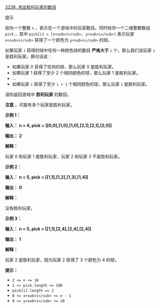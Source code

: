 

[3238. 求出胜利玩家的数目](https://leetcode.cn/problems/find-the-number-of-winning-players/)

提示

给你一个整数 `n` ，表示在一个游戏中的玩家数目。同时给你一个二维整数数组 `pick` ，其中 `pick[i] = [x<sub>i</sub>, y<sub>i</sub>]` 表示玩家 `x<sub>i</sub>` 获得了一个颜色为 `y<sub>i</sub>` 的球。

如果玩家 `i` 获得的球中任何一种颜色球的数目 **严格大于** `i` 个，那么我们说玩家 `i` 是胜利玩家。换句话说：

* 如果玩家 0 获得了任何的球，那么玩家 0 是胜利玩家。
* 如果玩家 1 获得了至少 2 个相同颜色的球，那么玩家 1 是胜利玩家。
* ...
* 如果玩家 `i` 获得了至少 `i + 1` 个相同颜色的球，那么玩家 `i` 是胜利玩家。

请你返回游戏中 **胜利玩家** 的数目。

 **注意** ，可能有多个玩家是胜利玩家。

**示例 1：**

 **输入：** **n = 4, pick = [[0,0],[1,0],[1,0],[2,1],[2,1],[2,0]]**

 **输出：** **2**

**解释：**

玩家 0 和玩家 1 是胜利玩家，玩家 2 和玩家 3 不是胜利玩家。

**示例 2：**

 **输入：** **n = 5, pick = [[1,1],[1,2],[1,3],[1,4]]**

 **输出：** **0**

**解释：**

没有胜利玩家。

**示例 3：**

 **输入：** **n = 5, pick = [[1,1],[2,4],[2,4],[2,4]]**

 **输出：** **1**

**解释：**

玩家 2 是胜利玩家，因为玩家 2 获得了 3 个颜色为 4 的球。

**提示：**

* `2 <= n <= 10`
* `1 <= pick.length <= 100`
* `pick[i].length == 2`
* `0 <= x<sub>i</sub> <= n - 1 `
* `0 <= y<sub>i</sub> <= 10`
